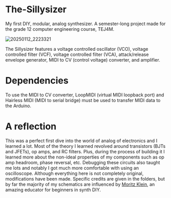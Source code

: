 # The-Sillysizer
My first DIY, modular, analog synthesizer. A semester-long project made for the grade 12 computer engineering course, TEJ4M.

![20250112_2223321](https://github.com/user-attachments/assets/33baa586-dae3-4620-8b05-e2ffb44f1870)

The Sillysizer features a voltage controlled oscillator (VCO), voltage controlled filter (VCF), voltage controlled filter (VCA), attack/release envelope generator, MIDI to CV (control voltage) converter, and amplifier. 

# Dependencies
To use the MIDI to CV converter, LoopMIDI (virtual MIDI loopback port) and Hairless MIDI (MIDI to serial bridge) must be used to transfer MIDI data to the Arduino. 

# A reflection
This was a perfect first dive into the world of analog of electronics and I learned a lot. Most of the theory I learned revolved around transistors (BJTs and JFETs), op amps, and RC filters. Plus, during the process of building it I learned more about the non-ideal properties of my components such as op amp headroom, phase reversal, etc. Debugging these circuits also taught me lots and notably I got much more comfortable with using an oscilloscope. Although everything here is not completely original, modifications have been made. Specific credits are given in the folders, but by far the majority of my schematics are influenced by [Moritz Klein]([url](https://www.youtube.com/@MoritzKlein0)), an amazing educator for beginners in synth DIY.
